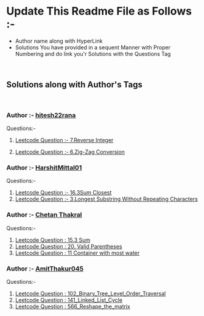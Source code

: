 # Update This Readme File as Follows :-
<ul>
    <li>Author name along with HyperLink</li>
    <li>Solutions You have provided in a sequent Manner with Proper Numbering and do link you'r Solutions with the Questions Tag</li>
</ul>
<br>

## Solutions along with Author's Tags
<br>

### Author :- [hitesh22rana](https://github.com/hitesh22rana)

Questions:- 

1) [Leetcode Question :- 7.Reverse Integer](7_Reverse_integer.cpp)

2) [Leetcode Question :- 6.Zig-Zag Conversion](6_Zig-Zag_conversion.cpp)

### Author :- [HarshitMittal01](https://github.com/HarshitMittal01)
Questions:- 

1) [Leetcode Question :- 16.3Sum Closest](16_3Sum_Closest.cpp)
2) [Leetcode Question :- 3.Longest Substring Without Repeating Characters](3_Longest_Substring_Without_Repeating_Characters.cpp)


### Author :- [Chetan Thakral](https://github.com/chetan-2002)
Questions:- 

1) [Leetcode Question : 15.3 Sum](15.3-sum.cpp)
2) [Leetcode Question : 20. Valid Parentheses](20.valid-parentheses.cpp)
3) [Leetcode Question : 11 Container with most water](11.container-with-most-water.cpp)


### Author :- [AmitThakur045](https://github.com/AmitThakur045)
Questions:- 

1) [Leetcode Question : 102_Binary_Tree_Level_Order_Traversal](102_Binary_Tree_Level_Order_Traversal.cpp)
2) [Leetcode Question : 141_Linked_List_Cycle](141_Linked_List_Cycle.cpp)
3) [Leetcode Question : 566_Reshape_the_matrix](566_Reshape_the_matrix.cpp)

